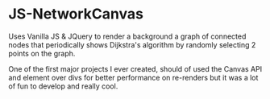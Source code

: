 ﻿# JS-NetworkCanvas

Uses Vanilla JS & JQuery to render a background a graph of connected nodes that periodically shows Dijkstra's algorithm by randomly selecting 2 points on the graph.  

One of the first major projects I ever created, should of used the Canvas API and element over divs for better performance on re-renders but it was a lot of fun to develop and really cool.   
